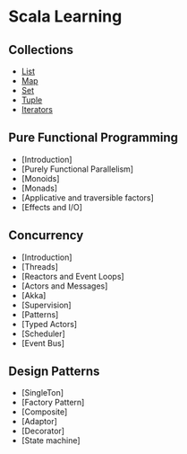 # Scala Learning

## Collections

- [List](docs/Collections.md)
- [Map](docs/Collections.md)
- [Set](docs/Collections.md)
- [Tuple](docs/Collections.md)
- [Iterators](docs/Collections.md)

## Pure Functional Programming
- [Introduction]
- [Purely Functional Parallelism]
- [Monoids]
- [Monads]
- [Applicative and traversible factors]
- [Effects and I/O]

## Concurrency

- [Introduction]
- [Threads]
- [Reactors and Event Loops]
- [Actors and Messages]
- [Akka]
- [Supervision]
- [Patterns]
- [Typed Actors]
- [Scheduler]
- [Event Bus]

## Design Patterns
- [SingleTon]
- [Factory Pattern]
- [Composite]
- [Adaptor]
- [Decorator]
- [State machine]

